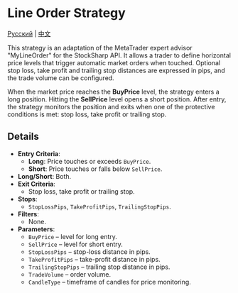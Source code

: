# Line Order Strategy
[Русский](README_ru.md) | [中文](README_cn.md)

This strategy is an adaptation of the MetaTrader expert advisor "MyLineOrder" for the StockSharp API. It allows a trader to define horizontal price levels that trigger automatic market orders when touched. Optional stop loss, take profit and trailing stop distances are expressed in pips, and the trade volume can be configured.

When the market price reaches the **BuyPrice** level, the strategy enters a long position. Hitting the **SellPrice** level opens a short position. After entry, the strategy monitors the position and exits when one of the protective conditions is met: stop loss, take profit or trailing stop.

## Details

- **Entry Criteria**:
  - **Long**: Price touches or exceeds `BuyPrice`.
  - **Short**: Price touches or falls below `SellPrice`.
- **Long/Short**: Both.
- **Exit Criteria**:
  - Stop loss, take profit or trailing stop.
- **Stops**:
  - `StopLossPips`, `TakeProfitPips`, `TrailingStopPips`.
- **Filters**:
  - None.
- **Parameters**:
  - `BuyPrice` – level for long entry.
  - `SellPrice` – level for short entry.
  - `StopLossPips` – stop-loss distance in pips.
  - `TakeProfitPips` – take-profit distance in pips.
  - `TrailingStopPips` – trailing stop distance in pips.
  - `TradeVolume` – order volume.
  - `CandleType` – timeframe of candles for price monitoring.
